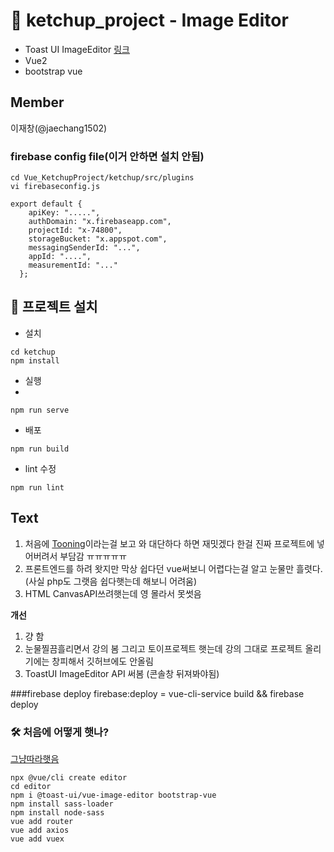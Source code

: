 # 🔪 ketchup_project  - Image Editor
- Toast UI ImageEditor [링크](https://github.com/nhn/tui.image-editor)
- Vue2
- bootstrap vue


## Member
이재창(@jaechang1502)


### firebase config file(이거 안하면 설치 안됨)
```shell
cd Vue_KetchupProject/ketchup/src/plugins
vi firebaseconfig.js
```
```javascirpt
export default {
    apiKey: ".....",
    authDomain: "x.firebaseapp.com",
    projectId: "x-74800",
    storageBucket: "x.appspot.com",
    messagingSenderId: "...",
    appId: "....",
    measurementId: "..."
  };
```


## 📖 프로젝트 설치
- 설치
```
cd ketchup
npm install
```
- 실행
- 
```
npm run serve
```
- 배포
```
npm run build
```
- lint 수정
 ```
npm run lint
```
## Text
1. 처음에 [Tooning](https://tooning.io/tooning-landing-main)이라는걸 보고  와 대단하다 하면 재밋겠다 한걸 진짜 프로젝트에 넣어버려서 부담감 ㅠㅠㅠㅠㅠ   
2. 프론트엔드를 하려 왓지만 막상 쉽다던 vue써보니 어렵다는걸 알고 눈물만 흘렷다.(사실 php도 그랫음 쉽다햇는데 해보니 어려움)   
3. HTML CanvasAPI쓰려햇는데 영 몰라서 못썻음  
<!----------->
<strong>개선</strong> 
1. 걍 함  
2. 눈물찔끔흘리면서 강의 봄  그리고 토이프로젝트 햇는데 강의 그대로 프로젝트 올리기에는 창피해서 깃허브에도 안올림  
3. ToastUI ImageEditor API 써봄  (콘솔창 뒤져봐야됨)

###firebase deploy
firebase:deploy   = vue-cli-service build && firebase deploy




### 🛠 처음에 어떻게 햇나?
[그냥따라햇음](https://morioh.com/p/74cfb27578ef)
```
npx @vue/cli create editor
cd editor
npm i @toast-ui/vue-image-editor bootstrap-vue
npm install sass-loader
npm install node-sass
vue add router
vue add axios
vue add vuex
```

